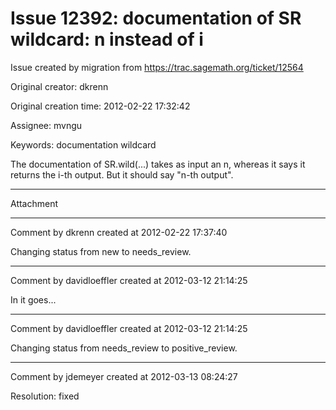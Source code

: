 # Issue 12392: documentation of SR wildcard: n instead of i

Issue created by migration from https://trac.sagemath.org/ticket/12564

Original creator: dkrenn

Original creation time: 2012-02-22 17:32:42

Assignee: mvngu

Keywords: documentation wildcard

The documentation of SR.wild(...) takes as input an n, whereas it says it returns the i-th output. But it should say "n-th output".


---

Attachment


---

Comment by dkrenn created at 2012-02-22 17:37:40

Changing status from new to needs_review.


---

Comment by davidloeffler created at 2012-03-12 21:14:25

In it goes...


---

Comment by davidloeffler created at 2012-03-12 21:14:25

Changing status from needs_review to positive_review.


---

Comment by jdemeyer created at 2012-03-13 08:24:27

Resolution: fixed
